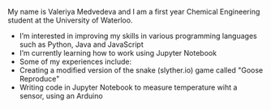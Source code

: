 My name is Valeriya Medvedeva and I am a first year Chemical Engineering student at the University of Waterloo.
- I’m interested in improving my skills in various programming languages such as Python, Java and JavaScript
- I’m currently learning how to work using Jupyter Notebook
- Some of my experiences include:
- Creating a modified version of the snake (slyther.io) game called "Goose Reproduce"
- Writing code in Jupyter Notebook to measure temperature wiht a sensor, using an Arduino 

<!---
Valeriya0408/Valeriya0408 is a ✨ special ✨ repository because its `README.md` (this file) appears on your GitHub profile.
You can click the Preview link to take a look at your changes.
--->
